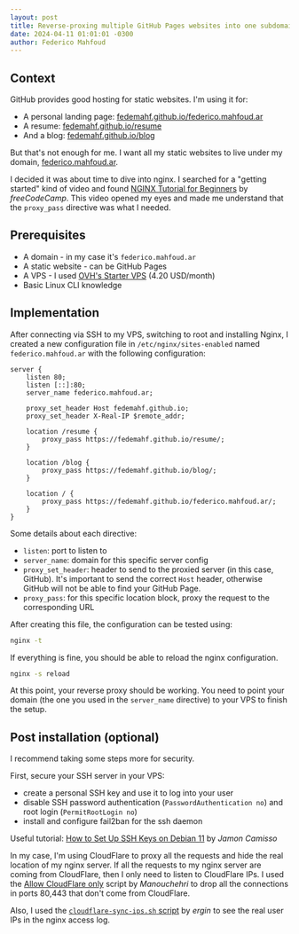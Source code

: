 ```yaml
---
layout: post
title: Reverse-proxing multiple GitHub Pages websites into one subdomain using Nginx
date: 2024-04-11 01:01:01 -0300
author: Federico Mahfoud
---
```


## Context

GitHub provides good hosting for static websites. I'm using it for:
- A personal landing page: [fedemahf.github.io/federico.mahfoud.ar](https://fedemahf.github.io/federico.mahfoud.ar)
- A resume: [fedemahf.github.io/resume](https://fedemahf.github.io/resume)
- And a blog: [fedemahf.github.io/blog](https://fedemahf.github.io/blog)

But that's not enough for me. I want all my static websites to live under my domain, [federico.mahfoud.ar](https://federico.mahfoud.ar).

I decided it was about time to dive into nginx. I searched for a "getting started" kind of video and found [NGINX Tutorial for Beginners](https://www.youtube.com/watch?v=9t9Mp0BGnyI) by *freeCodeCamp*. This video opened my eyes and made me understand that the `proxy_pass` directive was what I needed.

## Prerequisites

- A domain - in my case it's `federico.mahfoud.ar`
- A static website - can be GitHub Pages
- A VPS - I used [OVH's Starter VPS](https://www.ovhcloud.com/en/vps/) (4.20 USD/month)
- Basic Linux CLI knowledge

## Implementation

After connecting via SSH to my VPS, switching to root and installing Nginx, I created a new configuration file in `/etc/nginx/sites-enabled` named `federico.mahfoud.ar` with the following configuration:

```nginx
server {
	listen 80;
	listen [::]:80;
	server_name federico.mahfoud.ar;

	proxy_set_header Host fedemahf.github.io;
	proxy_set_header X-Real-IP $remote_addr;

	location /resume {
		proxy_pass https://fedemahf.github.io/resume/;
	}

	location /blog {
		proxy_pass https://fedemahf.github.io/blog/;
	}

	location / {
		proxy_pass https://fedemahf.github.io/federico.mahfoud.ar/;
	}
}
```

Some details about each directive:
- `listen`: port to listen to
- `server_name`: domain for this specific server config
- `proxy_set_header`: header to send to the proxied server (in this case, GitHub). It's important to send the correct `Host` header, otherwise GitHub will not be able to find your GitHub Page.
- `proxy_pass`: for this specific location block, proxy the request to the corresponding URL

After creating this file, the configuration can be tested using:

```sh
nginx -t
```

If everything is fine, you should be able to reload the nginx configuration.

```sh
nginx -s reload
```

At this point, your reverse proxy should be working. You need to point your domain (the one you used in the `server_name` directive) to your VPS to finish the setup.

## Post installation (optional)

I recommend taking some steps more for security.

First, secure your SSH server in your VPS:
- create a personal SSH key and use it to log into your user
- disable SSH password authentication (`PasswordAuthentication no`) and root login (`PermitRootLogin no`)
- install and configure fail2ban for the ssh daemon

Useful tutorial: [How to Set Up SSH Keys on Debian 11](https://www.digitalocean.com/community/tutorials/how-to-set-up-ssh-keys-on-debian-11) by *Jamon Camisso*

In my case, I'm using CloudFlare to proxy all the requests and hide the real location of my nginx server. If all the requests to my nginx server are coming from CloudFlare, then I only need to listen to CloudFlare IPs. I used the [Allow CloudFlare only](https://gist.github.com/Manouchehri/cdd4e56db6596e7c3c5a) script by *Manouchehri* to drop all the connections in ports 80,443 that don't come from CloudFlare.

Also, I used the [`cloudflare-sync-ips.sh` script](https://github.com/ergin/nginx-cloudflare-real-ip) by *ergin* to see the real user IPs in the nginx access log.